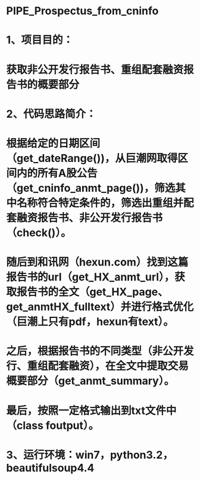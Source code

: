 # PIPE_Prospectus_from_cninfo

# 1、项目目的：
# 获取非公开发行报告书、重组配套融资报告书的概要部分

# 2、代码思路简介：
# 根据给定的日期区间（get_dateRange())，从巨潮网取得区间内的所有A股公告（get_cninfo_anmt_page())，筛选其中名称符合特定条件的，筛选出重组并配套融资报告书、非公开发行报告书（check()）。
# 随后到和讯网（hexun.com）找到这篇报告书的url（get_HX_anmt_url），获取报告书的全文（get_HX_page、get_anmtHX_fulltext）并进行格式优化（巨潮上只有pdf，hexun有text）。
# 之后，根据报告书的不同类型（非公开发行、重组配套融资），在全文中提取交易概要部分（get_anmt_summary）。
# 最后，按照一定格式输出到txt文件中（class foutput）。

# 3、运行环境：win7，python3.2，beautifulsoup4.4
